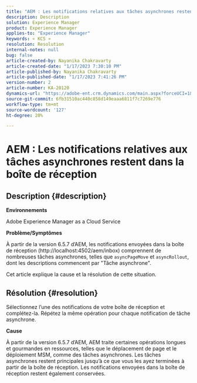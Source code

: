 ```yaml
---
title: "AEM : Les notifications relatives aux tâches asynchrones restent dans la boîte de réception"
description: Description
solution: Experience Manager
product: Experience Manager
applies-to: "Experience Manager"
keywords: « KCS »
resolution: Resolution
internal-notes: null
bug: false
article-created-by: Nayanika Chakravarty
article-created-date: "1/17/2023 7:30:10 PM"
article-published-by: Nayanika Chakravarty
article-published-date: "1/17/2023 7:41:26 PM"
version-number: 2
article-number: KA-20120
dynamics-url: "https://adobe-ent.crm.dynamics.com/main.aspx?forceUCI=1&pagetype=entityrecord&etn=knowledgearticle&id=61609059-9d96-ed11-aad1-6045bd006ce9"
source-git-commit: 6fb31510ac440c858d149eaaa6811f7c7269e776
workflow-type: tm+mt
source-wordcount: '127'
ht-degree: 20%

---
```


# AEM : Les notifications relatives aux tâches asynchrones restent dans la boîte de réception

## Description {#description}


<b>Environnements</b>

Adobe Experience Manager as a Cloud Service

<b>Problème/Symptômes</b>

À partir de la version 6.5.7 d’AEM, les notifications envoyées dans la boîte de réception (http://localhost:4502/aem/inbox) comprennent de nombreuses tâches asynchrones, telles que `asyncPageMove` et `asyncRollout`, dont les descriptions commencent par &quot;Tâche asynchrone&quot;.

Cet article explique la cause et la résolution de cette situation.




## Résolution {#resolution}


Sélectionnez l’une des notifications de votre boîte de réception et complétez-la. Répétez la même opération pour chaque notification de tâche asynchrone.

<b>Cause</b>

À partir de la version 6.5.7 d’AEM, AEM traite certaines opérations longues et gourmandes en ressources, telles que le déplacement de page et le déploiement MSM, comme des tâches asynchrones. Les tâches asynchrones restent principales jusqu’à ce que vous les ayez terminées à partir de la boîte de réception. Les notifications envoyées dans la boîte de réception restent également conservées.
